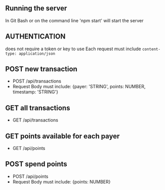 ## Running the server
In Git Bash or on the command line 'npm start' will start the server

## AUTHENTICATION

does not require a token or key to use
Each request must include  `content-type: application/json`

## POST new transaction

* POST /api/transactions
* Request Body must include: {payer: 'STRING', points: NUMBER, timestamp: 'STRING'}


## GET all transactions

* GET /api/transactions


## GET points available for each payer
* GET /api/points

## POST spend points
* POST /api/points
* Request Body must include: {points: NUMBER}